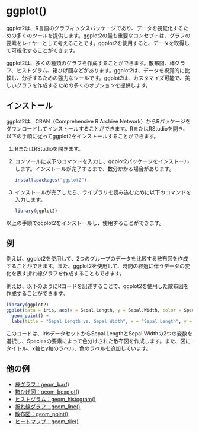 # ggplot()

ggplot2は、R言語のグラフィックスパッケージであり、データを視覚化するための多くのツールを提供します。ggplot2の最も重要なコンセプトは、グラフの要素をレイヤーとして考えることです。ggplot2を使用すると、データを取得して可視化することができます。

ggplot2は、多くの種類のグラフを作成することができます。散布図、棒グラフ、ヒストグラム、箱ひげ図などがあります。ggplot2は、データを視覚的に比較し、分析するための強力なツールです。ggplot2は、カスタマイズ可能で、美しいグラフを作成するための多くのオプションを提供します。

## インストール

ggplot2は、CRAN（Comprehensive R Archive Network）からRパッケージをダウンロードしてインストールすることができます。RまたはRStudioを開き、以下の手順に従ってggplot2をインストールすることができます。

1. RまたはRStudioを開きます。
2. コンソールに以下のコマンドを入力し、ggplot2パッケージをインストールします。インストールが完了するまで、数分かかる場合があります。

    ```r
    install.packages("ggplot2")
    ```

3. インストールが完了したら、ライブラリを読み込むために以下のコマンドを入力します。

    ```r
    library(ggplot2)
    ```

以上の手順でggplot2をインストールし、使用することができます。

## 例

例えば、ggplot2を使用して、2つのグループのデータを比較する散布図を作成することができます。また、ggplot2を使用して、時間の経過に伴うデータの変化を表す折れ線グラフを作成することもできます。

例えば、以下のようにRコードを記述することで、ggplot2を使用した散布図を作成することができます。

```r
library(ggplot2)
ggplot(data = iris, aes(x = Sepal.Length, y = Sepal.Width, color = Species)) +
  geom_point() +
  labs(title = "Sepal Length vs. Sepal Width", x = "Sepal Length", y = "Sepal Width", color = "Species")
```

このコードは、irisデータセットからSepal.LengthとSepal.Widthの2つの変数を選択し、Speciesの要素によって色分けされた散布図を作成します。また、図にタイトル、x軸とy軸のラベル、色のラベルを追加しています。

## 他の例

- [棒グラフ：geom_bar()](geom_bar)
- [箱ひげ図：geom_boxplot()](geom_boxplot)
- [ヒストグラム：geom_histogram()](geom_histogram)
- [折れ線グラフ：geom_line()](geom_line)
- [散布図：geom_point()](geom_point)
- [ヒートマップ：geom_tile()](geom_tile)
